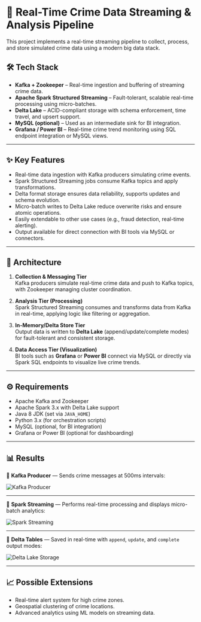 # 🚨 Real-Time Crime Data Streaming & Analysis Pipeline

This project implements a real-time streaming pipeline to collect, process, and store simulated crime data using a modern big data stack.

## 🛠️ Tech Stack

- **Kafka + Zookeeper** – Real-time ingestion and buffering of streaming crime data.
- **Apache Spark Structured Streaming** – Fault-tolerant, scalable real-time processing using micro-batches.
- **Delta Lake** – ACID-compliant storage with schema enforcement, time travel, and upsert support.
- **MySQL (optional)** – Used as an intermediate sink for BI integration.
- **Grafana / Power BI** – Real-time crime trend monitoring using SQL endpoint integration or MySQL views.

---

## ✨ Key Features

- Real-time data ingestion with Kafka producers simulating crime events.
- Spark Structured Streaming jobs consume Kafka topics and apply transformations.
- Delta format storage ensures data reliability, supports updates and schema evolution.
- Micro-batch writes to Delta Lake reduce overwrite risks and ensure atomic operations.
- Easily extendable to other use cases (e.g., fraud detection, real-time alerting).
- Output available for direct connection with BI tools via MySQL or connectors.

---

## 🧱 Architecture

1. **Collection & Messaging Tier**  
   Kafka producers simulate real-time crime data and push to Kafka topics, with Zookeeper managing cluster coordination.

2. **Analysis Tier (Processing)**  
   Spark Structured Streaming consumes and transforms data from Kafka in real-time, applying logic like filtering or aggregation.

3. **In-Memory/Delta Store Tier**  
   Output data is written to **Delta Lake** (append/update/complete modes) for fault-tolerant and consistent storage.

4. **Data Access Tier (Visualization)**  
   BI tools such as **Grafana** or **Power BI** connect via MySQL or directly via Spark SQL endpoints to visualize live crime trends.

---

## ⚙️ Requirements

- Apache Kafka and Zookeeper
- Apache Spark 3.x with Delta Lake support
- Java 8 JDK (set via `JAVA_HOME`)
- Python 3.x (for orchestration scripts)
- MySQL (optional, for BI integration)
- Grafana or Power BI (optional for dashboarding)

---

## 📊 Results

🔹 **Kafka Producer** — Sends crime messages at 500ms intervals:

![Kafka Producer](https://github.com/user-attachments/assets/0dc0d977-4780-4045-a663-4dae9c20b897)

---

🔹 **Spark Streaming** — Performs real-time processing and displays micro-batch analytics:

![Spark Streaming](https://github.com/user-attachments/assets/9ad4203b-44fb-4471-a398-c9bb6a070f8e)

---

🔹 **Delta Tables** — Saved in real-time with `append`, `update`, and `complete` output modes:

![Delta Lake Storage](https://github.com/user-attachments/assets/a8e0244f-5f40-4abc-a367-b2715c1e80c4)

---

## 📈 Possible Extensions

- Real-time alert system for high crime zones.
- Geospatial clustering of crime locations.
- Advanced analytics using ML models on streaming data.
